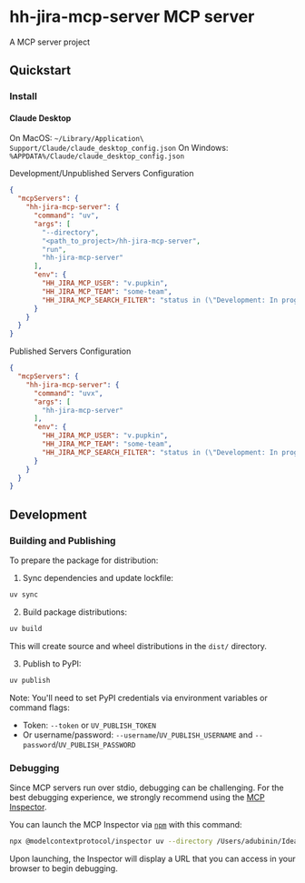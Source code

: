 # hh-jira-mcp-server MCP server

A MCP server project

## Quickstart

### Install

#### Claude Desktop

On MacOS: `~/Library/Application\ Support/Claude/claude_desktop_config.json`
On Windows: `%APPDATA%/Claude/claude_desktop_config.json`

Development/Unpublished Servers Configuration
```json
{
  "mcpServers": {
    "hh-jira-mcp-server": {
      "command": "uv",
      "args": [
        "--directory",
        "<path_to_project>/hh-jira-mcp-server",
        "run",
        "hh-jira-mcp-server"
      ],
      "env": {
        "HH_JIRA_MCP_USER": "v.pupkin",
        "HH_JIRA_MCP_TEAM": "some-team",
        "HH_JIRA_MCP_SEARCH_FILTER": "status in (\"Development: In progress\")"
      }
    }
  }
}
```

Published Servers Configuration
```json
{
  "mcpServers": {
    "hh-jira-mcp-server": {
      "command": "uvx",
      "args": [
        "hh-jira-mcp-server"
      ],
      "env": {
        "HH_JIRA_MCP_USER": "v.pupkin",
        "HH_JIRA_MCP_TEAM": "some-team",
        "HH_JIRA_MCP_SEARCH_FILTER": "status in (\"Development: In progress\")"
      }
    }
  }
}
```

## Development

### Building and Publishing

To prepare the package for distribution:

1. Sync dependencies and update lockfile:
```bash
uv sync
```

2. Build package distributions:
```bash
uv build
```

This will create source and wheel distributions in the `dist/` directory.

3. Publish to PyPI:
```bash
uv publish
```

Note: You'll need to set PyPI credentials via environment variables or command flags:
- Token: `--token` or `UV_PUBLISH_TOKEN`
- Or username/password: `--username`/`UV_PUBLISH_USERNAME` and `--password`/`UV_PUBLISH_PASSWORD`

### Debugging

Since MCP servers run over stdio, debugging can be challenging. For the best debugging
experience, we strongly recommend using the [MCP Inspector](https://github.com/modelcontextprotocol/inspector).


You can launch the MCP Inspector via [`npm`](https://docs.npmjs.com/downloading-and-installing-node-js-and-npm) with this command:

```bash
npx @modelcontextprotocol/inspector uv --directory /Users/adubinin/IdeaProjects/hh-jira-mcp-server run hh-jira-mcp-server
```


Upon launching, the Inspector will display a URL that you can access in your browser to begin debugging.